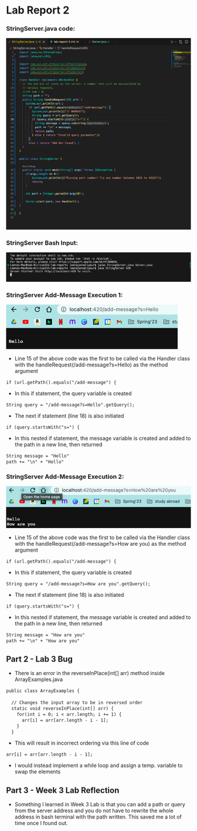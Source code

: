 # Lab Report 2
### StringServer.java code:
![StringServer Code](StringServerScreenshot.png)

### StringServer Bash Input:
![To get to local host website](StringServerBashTerminal.png)


### StringServer Add-Message Execution 1:
![Add "Hello" to server](StringServeraddHello.png)
- Line 15 of the above code was the first to be called via the Handler class with the handleRequest(/add-message?s=Hello) as the method argument
```
if (url.getPath().equals("/add-message") { 
```
- In this if statement, the query variable is created
```
String query = "/add-message?s=Hello".getQuery();
```
- The next if statement (line 18) is also initiated
```
if (query.startsWith("s=") {
```
- In this nested if statement, the message variable is created and added to the path in a new line, then returned
```
String message = "Hello"
path += "\n" + "Hello"
```
### StringServer Add-Message Execution 2:
![Add "How are you" to server](StringServeraddHowareyou.png)
- Line 15 of the above code was the first to be called via the Handler class with the handleRequest(/add-message?s=How are you) as the method argument
```
if (url.getPath().equals("/add-message") { 
```
- In this if statement, the query variable is created
```
String query = "/add-message?s=How are you".getQuery();
```
- The next if statement (line 18) is also initiated
```
if (query.startsWith("s=") {
```
- In this nested if statement, the message variable is created and added to the path in a new line, then returned
```
String message = "How are you"
path += "\n" + "How are you"
```
## Part 2 - Lab 3 Bug
- There is an error in the reverseInPlace(int[] arr) method inside ArrayExamples.java
```
public class ArrayExamples {

  // Changes the input array to be in reversed order
  static void reverseInPlace(int[] arr) {
    for(int i = 0; i < arr.length; i += 1) {
      arr[i] = arr[arr.length - i - 1];
    }
  }
 ```
- This will result in incorrect ordering via this line of code
```
arr[i] = arr[arr.length - i - 1];
```
- I would instead implement a while loop and assign a temp. variable to swap the elements

## Part 3 - Week 3 Lab Reflection
- Something I learned in Week 3 Lab is that you can add a path or query from the server address and you do not have to rewrite the whole address in bash terminal with the path written. This saved me a lot of time once I found out.
